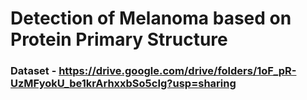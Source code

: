 # Detection of Melanoma based on Protein Primary Structure

### Dataset - https://drive.google.com/drive/folders/1oF_pR-UzMFyokU_be1krArhxxbSo5cIg?usp=sharing

